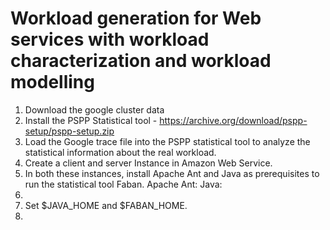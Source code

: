# Workload generation for Web services with workload characterization and workload modelling
1. Download the google cluster data 
2. Install the PSPP Statistical tool - https://archive.org/download/pspp-setup/pspp-setup.zip
3. Load the Google trace file into the PSPP statistical tool to analyze the statistical information about the real workload. 
4. Create a client and server Instance in Amazon Web Service.
5. In both these instances, install Apache Ant and Java as prerequisites to run the statistical tool Faban. 
   Apache Ant: 
   Java:
6. 
7. Set $JAVA_HOME and $FABAN_HOME. 
8. 


